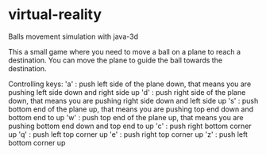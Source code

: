 virtual-reality
===============

Balls movement simulation with java-3d

This a small game where you need to move a ball on a plane to reach a destination. You can move the plane to guide the
ball towards the destination.

Controlling keys:
'a' : push left side of the plane down, that means you are pushing left side down and right side up
'd' : push right side of the plane down, that means you are pushing right side down and left side up
's' : push bottom end of the plane up, that means you are pushing top end down and bottom end to up
'w' : push top end of the plane up, that means you are pushing bottom end down and top end to up
'c' : push right bottom corner up
'q' : push left top corner up
'e' : push right top corner up
'z' : push left bottom corner up


